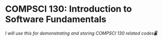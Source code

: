 # COMPSCI 130: Introduction to Software Fundamentals
*I will use this for demonstrating and storing COMPSCI 130 related codes🖥️.*
